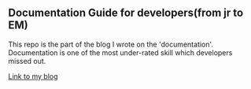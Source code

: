 ## Documentation Guide for developers(from jr to EM)

This repo is the part of the blog I wrote on the 'documentation'. Documentation is one of the most under-rated skill which developers missed out.

[Link to my blog]()